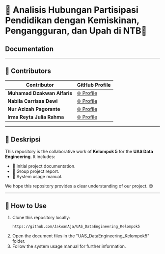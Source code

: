 # 🌟 Analisis Hubungan Partisipasi Pendidikan dengan Kemiskinan, Pengangguran, dan Upah di NTB🌟


## Documentation

---

## 🤝 Contributors
| Contributor       | GitHub Profile                                  |
|-------------------|------------------------------------------------|
| **Muhamad Dzakwan Alfaris**  | [🌐 Profile](https://github.com/JakwanAja) |
| **Nabila Carrissa Dewi**      | [🌐 Profile](https://github.com/nabilacarrissa)    |
| **Nur Azizah Pagorante**      | [🌐 Profile](https://github.com/aaazizah08)    |
| **Irma Reyta Julia Rahma**      | [🌐 Profile](https://github.com/IrmReytaJ)    |



---

## 📝 Deskripsi
This repository is the collaborative work of **Kelompok 5** for the **UAS Data Engineering**. It includes:
- 📌 Initial project documentation.
- 📌 Group project report.
- 📌 System usage manual.

We hope this repository provides a clear understanding of our project. 😊

---

## 🚀 How to Use
1. Clone this repository locally:
   ```bash
   https://github.com/JakwanAja/UAS_DataEngineering_Kelompok5
   ```
2. Open the document files in the "UAS_DataEngineering_Kelompok5" folder.
3. Follow the system usage manual for further information.
